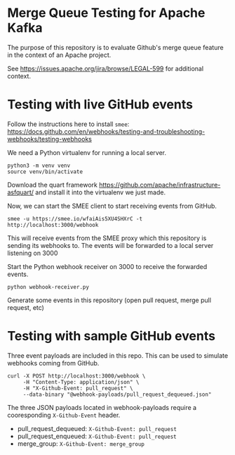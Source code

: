 # Merge Queue Testing for Apache Kafka


The purpose of this repository is to evaluate Github's merge queue feature
in the context of an Apache project. 

See https://issues.apache.org/jira/browse/LEGAL-599 for additional context.

# Testing with live GitHub events

Follow the instructions here to install `smee`: https://docs.github.com/en/webhooks/testing-and-troubleshooting-webhooks/testing-webhooks

We need a Python virtualenv for running a local server.
```
python3 -m venv venv
source venv/bin/activate
```

Download the quart framework https://github.com/apache/infrastructure-asfquart/ and install it
into the virtualenv we just made.


Now, we can start the SMEE client to start receiving events from GitHub.
```
smee -u https://smee.io/wfaiAis5XU4SHXrC -t http://localhost:3000/webhook
```

This will receive events from the SMEE proxy which this repository is sending its webhooks to. 
The events will be forwarded to a local server listening on 3000

Start the Python webhook receiver on 3000 to receive the forwarded events.
```
python webhook-receiver.py
```

Generate some events in this repository (open pull request, merge pull request, etc)

# Testing with sample GitHub events

Three event payloads are included in this repo. This can be used to simulate webhooks
coming from GitHub.

```
curl -X POST http://localhost:3000/webhook \
     -H "Content-Type: application/json" \
     -H "X-Github-Event: pull_request" \
     --data-binary "@webhook-payloads/pull_request_dequeued.json"
```

The three JSON payloads located in webhook-payloads require a cooresponding `X-Github-Event` header.

* pull_request_dequeued: `X-Github-Event: pull_request`
* pull_request_enqueued: `X-Github-Event: pull_request`
* merge_group: `X-Github-Event: merge_group`
